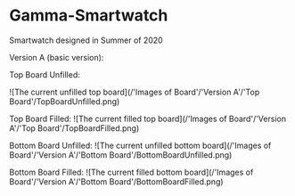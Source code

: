 # Gamma-Smartwatch
Smartwatch designed in Summer of 2020


Version A (basic version):

Top Board Unfilled:

![The current unfilled top board](/'Images of Board'/'Version A'/'Top Board'/TopBoardUnfilled.png)


Top Board Filled:
![The current filled top board](/'Images of Board'/'Version A'/'Top Board'/TopBoardFilled.png)


Bottom Board Unfilled:
![The current unfilled bottom board](/'Images of Board'/'Version A'/'Bottom Board'/BottomBoardUnfilled.png)

Bottom Board Filled:
![The current filled bottom board](/'Images of Board'/'Version A'/'Bottom Board'/BottomBoardFilled.png)

